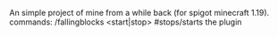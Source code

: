 An simple project of mine from a while back (for spigot minecraft 1.19).
commands:
  /fallingblocks <start|stop> #stops/starts the plugin
